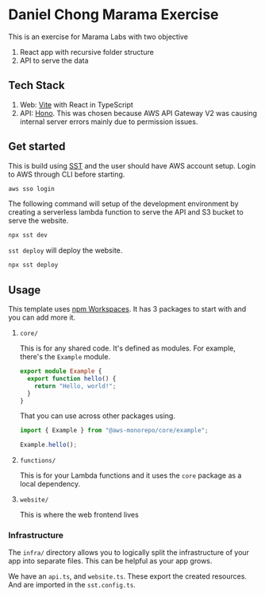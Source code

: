 # Daniel Chong Marama Exercise

This is an exercise for Marama Labs with two objective

1. React app with recursive folder structure
2. API to serve the data

## Tech Stack

1. Web: [Vite](https://vitejs.dev/) with React in TypeScript
2. API: [Hono](https://hono.dev/). This was chosen because AWS API Gateway V2 was causing internal server errors mainly due to permission issues.

## Get started

This is build using [SST](https://sst.dev/) and the user should have AWS account setup. Login to AWS through CLI before starting.

```bash
aws sso login
```

The following command will setup of the development environment by creating a serverless lambda function to serve the API and S3 bucket to serve the website.

```bash
npx sst dev
```

`sst deploy` will deploy the website.

```bash
npx sst deploy
```

## Usage

This template uses [npm Workspaces](https://docs.npmjs.com/cli/v8/using-npm/workspaces). It has 3 packages to start with and you can add more it.

1. `core/`

   This is for any shared code. It's defined as modules. For example, there's the `Example` module.

   ```ts
   export module Example {
     export function hello() {
       return "Hello, world!";
     }
   }
   ```

   That you can use across other packages using.

   ```ts
   import { Example } from "@aws-monorepo/core/example";

   Example.hello();
   ```

2. `functions/`

   This is for your Lambda functions and it uses the `core` package as a local dependency.

3. `website/`

   This is where the web frontend lives

### Infrastructure

The `infra/` directory allows you to logically split the infrastructure of your app into separate files. This can be helpful as your app grows.

We have an `api.ts`, and `website.ts`. These export the created resources. And are imported in the `sst.config.ts`.
